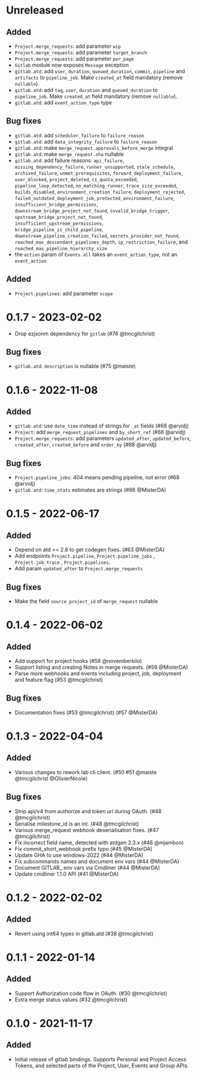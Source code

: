 # Unreleased

## Added

 * `Project.merge_requests`: add parameter `wip`
 * `Project.merge_requests`: add parameter `target_branch`
 * `Project.merge_requests`: add parameter `per_page`
 * `Gitlab` module now exposes `Message` exception
 * `gitlab.atd`: add `user`, `duration`, `queued_duration`, `commit`,
   `pipeline` and `artifacts` to `pipeline_job`. Make `created_at`
   field mandatory (remove `nullable`).
 * `gitlab.atd`: add `tag`, `user`, `duration` and `queued_duration`
   to `pipeline_job`. Make `created_at` field mandatory (remove
   `nullable`).
 * `gitlab.atd`: add `event_action_type` type

## Bug fixes

 * `gitlab.atd`: add `scheduler_failure` to `failure_reason`
 * `gitlab.atd`: add `data_integrity_failure` to `failure_reason`
 * `gitlab.atd`: make `merge_request.approvals_before_merge` integral
 * `gitlab.atd`: make `merge_request.sha` nullable
 * `gitlab.atd`: add failure reasons: `api_failure`,
   `missing_dependency_failure`, `runner_unsupported`,
   `stale_schedule`, `archived_failure`, `unmet_prerequisites`,
   `forward_deployment_failure`, `user_blocked`, `project_deleted`,
   `ci_quota_exceeded`, `pipeline_loop_detected`,
   `no_matching_runner`, `trace_size_exceeded`, `builds_disabled`,
   `environment_creation_failure`, `deployment_rejected`,
   `failed_outdated_deployment_job`, `protected_environment_failure`,
   `insufficient_bridge_permissions`,
   `downstream_bridge_project_not_found`, `invalid_bridge_trigger`,
   `upstream_bridge_project_not_found`,
   `insufficient_upstream_permissions`,
   `bridge_pipeline_is_child_pipeline`,
   `downstream_pipeline_creation_failed`,
   `secrets_provider_not_found`,
   `reached_max_descendant_pipelines_depth`, `ip_restriction_failure`,
   and `reached_max_pipeline_hierarchy_size`
 * the `action` param of `Events.all` takes an `event_action_type`,
   not an `event_action`

## Added

 * `Project.pipelines`: add parameter `scope`

# 0.1.7 - 2023-02-02

 * Drop ezjsonm dependency for `gitlab` (#76 @tmcgilchrist)

## Bug fixes
 * `gitlab.atd`: `description` is nullable (#75 @maiste)

# 0.1.6 - 2022-11-08

## Added

 * `gitlab.atd`: use `date_time` instead of strings for `_at` fields (#68 @arvidj)
 * `Project`: add `merge_request_pipelines` and `by_short_ref` (#68 @arvidj)
 * `Project.merge_requests`: add parameters `updated_after`, `updated_before`,
   `created_after`, `created_before` and `order_by` (#68 @arvidj)

## Bug fixes

 * `Project.pipeline_jobs`: 404 means pending pipeline, not error (#68 @arvidj)
 * `gitlab.atd`: `time_stats` estimates are strings (#66 @MisterDA)

# 0.1.5 - 2022-06-17

## Added

  * Depend on atd >= 2.8 to get codegen fixes. (#63 @MisterDA)
  * Add endpoints `Project.pipeline`, `Project.pipeline_jobs` , `Project.job_trace` , `Project.pipelines`.
  * Add param `updated_after` to `Project.merge_requests`

## Bug fixes

  * Make the field `source_project_id` of `merge_request` nullable

# 0.1.4 - 2022-06-02

## Added

 * Add support for project hooks (#58 @novemberkilo)
 * Support listing and creating Notes in merge requests. (#59 @MisterDA)
 * Parse more webhooks and events including project, job, deployment and feature flag (#53 @tmcgilchrist)

## Bug fixes

 * Documentation fixes (#53 @tmcgilchrist) (#57 @MisterDA)

# 0.1.3 - 2022-04-04

## Added
 * Various changes to rework lab cli client. (#50 #51 @maiste @tmcgilchrist @OlivierNicole)

## Bug fixes
 * Strip api/v4 from authorize and token url during OAuth. (#48 @tmcgilchrist)
 * Serialise milestone_id is an int. (#48 @tmcgilchrist)
 * Various merge_request webhook deserialisation fixes. (#47 @tmcgilchrist)
 * Fix incorrect field name, detected with atdgen 2.3.x (#46 @mjambon)
 * Fix commit_short_webhook prefix typo (#45 @MisterDA)
 * Update GHA to use windows-2022  (#44 @MisterDA)
 * Fix subcommands names and document env vars (#44 @MisterDA)
 * Document GITLAB_ env vars via Cmdliner (#44 @MisterDA)
 * Update cmdliner 1.1.0 API (#41 @MisterDA)

# 0.1.2 - 2022-02-02

## Added

- Revert using int64 types in gitlab.atd (#38 @tmcgilchrist)

# 0.1.1 - 2022-01-14

## Added

- Support Authorization code flow in OAuth. (#30 @tmcgilchrist)
- Extra merge status values (#32 @tmcgilchrist)

# 0.1.0 - 2021-11-17

## Added

- Initial release of gitlab bindings. Supports Personal and Project Access Tokens, and selected
  parts of the Project, User, Events and Group APIs.
